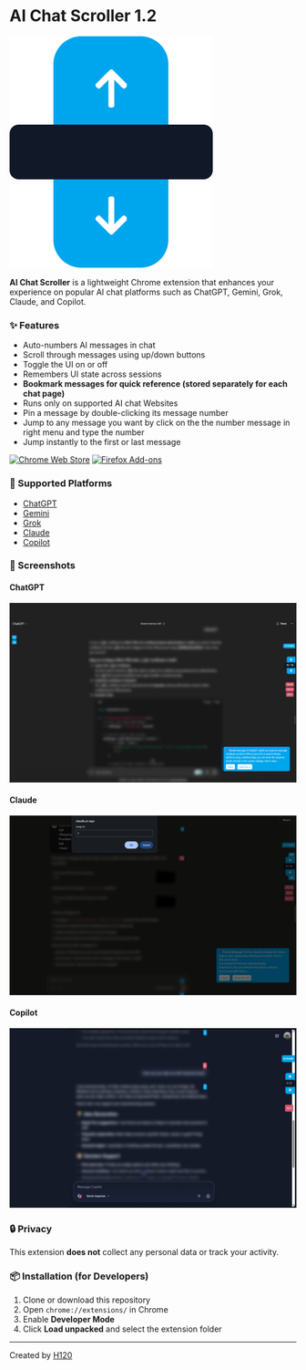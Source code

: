 # AI Chat Scroller 1.2
![Logo](images/logo.png)

**AI Chat Scroller** is a lightweight Chrome extension that enhances your experience on popular AI chat platforms such as ChatGPT, Gemini, Grok, Claude, and Copilot.

### ✨ Features
- Auto-numbers AI messages in chat
- Scroll through messages using up/down buttons
- Toggle the UI on or off
- Remembers UI state across sessions
- **Bookmark messages for quick reference (stored separately for each chat page)**
- Runs only on supported AI chat Websites
- Pin a message by double-clicking its message number
- Jump to any message you want by click on the the number message in right menu and type the number
- Jump instantly to the first or last message

[![Chrome Web Store](https://img.shields.io/chrome-web-store/v/hkjjhdgfolmahfakmobelcbjmedikegl.svg?label=Chrome%20Extension&color=blue)](https://chromewebstore.google.com/detail/ai-chat-scroller/hkjjhdgfolmahfakmobelcbjmedikegl)
[![Firefox Add-ons](https://img.shields.io/amo/v/ai-chat-scroller.svg?label=Firefox%20Add-on&color=orange)](https://addons.mozilla.org/firefox/addon/ai-chat-scroller/)


### 🧠 Supported Platforms
- [ChatGPT](https://chatgpt.com/)
- [Gemini](https://gemini.google.com/app)
- [Grok](https://grok.com/chat/)
- [Claude](https://claude.ai/chat/)
- [Copilot](https://copilot.microsoft.com/)

### 📸 Screenshots

#### ChatGPT
![ChatGPT Screenshot](images/chatgpt.png)

#### Claude
![Claude Screenshot](images/claude.png)

#### Copilot
![Copilot Screenshot](images/copilot.png)

### 🔒 Privacy
This extension **does not** collect any personal data or track your activity.

### 📦 Installation (for Developers)
1. Clone or download this repository
2. Open `chrome://extensions/` in Chrome
3. Enable **Developer Mode**
4. Click **Load unpacked** and select the extension folder

---

Created by [H120](https://github.com/H120)
